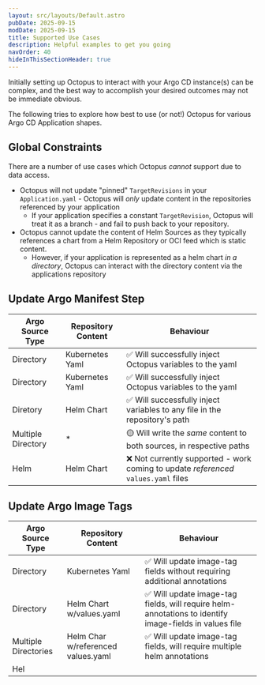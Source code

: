 ```yaml
---
layout: src/layouts/Default.astro
pubDate: 2025-09-15
modDate: 2025-09-15
title: Supported Use Cases
description: Helpful examples to get you going
navOrder: 40
hideInThisSectionHeader: true
---
```


Initially setting up Octopus to interact with your Argo CD instance(s) can be complex, and the best way to accomplish
your desired outcomes may not be immediate obvious.

The following tries to explore how best to use (or not!) Octopus for various Argo CD Application shapes.

## Global Constraints
There are a number of use cases which Octopus _cannot_ support due to data access.

* Octopus will not update "pinned" `TargetRevisions` in your `Application.yaml` - Octopus will _only_ update content in the repositories referenced by your application
  * If your application specifies a constant `TargetRevision`, Octopus will treat it as a branch - and fail to push back to your repository. 
* Octopus cannot update the content of Helm Sources as they typically references a chart from a Helm Repository or OCI feed which is static content.
  * However, if your application is represented as a helm chart _in a directory_, Octopus can interact with the directory content via the applications repository 


## Update Argo Manifest Step
| Argo Source Type | Repository Content | Behaviour                                                                                 |
|------------|----------------|-------------------------------------------------------------------------------------------|
| Directory | Kubernetes Yaml | &#x2705; Will successfully inject Octopus variables to the yaml                           |
| Directory | Kubernetes Yaml | &#x2705; Will successfully inject Octopus variables to the yaml                           |
| Diretory | Helm Chart | &#x2705; Will successfully inject variables to any file in the repository's path          |     
| Multiple Directory | * | &#x1F7E1; Will write the _same_ content to both sources, in respective paths              |
| Helm | Helm Chart | &#x274C; Not currently supported - work coming to update *referenced* `values.yaml` files |

## Update Argo Image Tags
| Argo Source Type     | Repository Content       | Behaviour                                                                                                    |
|----------------------|--------------------------|--------------------------------------------------------------------------------------------------------------|
| Directory            | Kubernetes Yaml          | &#x2705; Will update image-tag fields without requiring additional annotations                               |
| Directory            | Helm Chart w/values.yaml | &#x2705; Will update image-tag fields, will require helm-annotations to identify image-fields in values file |
| Multiple Directories | Helm Char w/referenced values.yaml | &#x2705; Will update image-tag fields, will require multiple helm annotations|
| Hel


